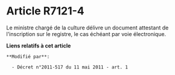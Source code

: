# Article R7121-4

Le ministre chargé de la culture délivre un document attestant de l'inscription sur le registre, le cas échéant par voie
électronique.

**Liens relatifs à cet article**

	**Modifié par**:

	  - Décret n°2011-517 du 11 mai 2011 - art. 1
